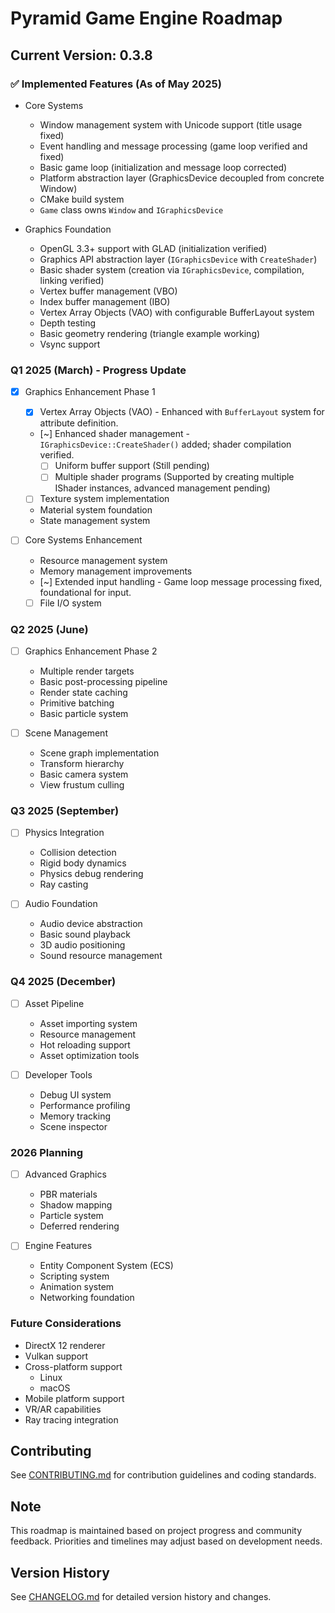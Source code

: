 # Pyramid Game Engine Roadmap

## Current Version: 0.3.8

### ✅ Implemented Features (As of May 2025)

- Core Systems
  - Window management system with Unicode support (title usage fixed)
  - Event handling and message processing (game loop verified and fixed)
  - Basic game loop (initialization and message loop corrected)
  - Platform abstraction layer (GraphicsDevice decoupled from concrete Window)
  - CMake build system
  - `Game` class owns `Window` and `IGraphicsDevice`

- Graphics Foundation
  - OpenGL 3.3+ support with GLAD (initialization verified)
  - Graphics API abstraction layer (`IGraphicsDevice` with `CreateShader`)
  - Basic shader system (creation via `IGraphicsDevice`, compilation, linking verified)
  - Vertex buffer management (VBO)
  - Index buffer management (IBO)
  - Vertex Array Objects (VAO) with configurable BufferLayout system
  - Depth testing
  - Basic geometry rendering (triangle example working)
  - Vsync support

### Q1 2025 (March) - Progress Update

- [X] Graphics Enhancement Phase 1
  - [X] Vertex Array Objects (VAO) - Enhanced with `BufferLayout` system for attribute definition.
  - [~] Enhanced shader management - `IGraphicsDevice::CreateShader()` added; shader compilation verified.
    - [ ] Uniform buffer support (Still pending)
    - [ ] Multiple shader programs (Supported by creating multiple IShader instances, advanced management pending)
  - [ ] Texture system implementation
  - Material system foundation
  - State management system

- [ ] Core Systems Enhancement
  - Resource management system
  - Memory management improvements
  - [~] Extended input handling - Game loop message processing fixed, foundational for input.
  - [ ] File I/O system

### Q2 2025 (June)

- [ ] Graphics Enhancement Phase 2
  - Multiple render targets
  - Basic post-processing pipeline
  - Render state caching
  - Primitive batching
  - Basic particle system

- [ ] Scene Management
  - Scene graph implementation
  - Transform hierarchy
  - Basic camera system
  - View frustum culling

### Q3 2025 (September)

- [ ] Physics Integration
  - Collision detection
  - Rigid body dynamics
  - Physics debug rendering
  - Ray casting

- [ ] Audio Foundation
  - Audio device abstraction
  - Basic sound playback
  - 3D audio positioning
  - Sound resource management

### Q4 2025 (December)

- [ ] Asset Pipeline
  - Asset importing system
  - Resource management
  - Hot reloading support
  - Asset optimization tools

- [ ] Developer Tools
  - Debug UI system
  - Performance profiling
  - Memory tracking
  - Scene inspector

### 2026 Planning

- [ ] Advanced Graphics
  - PBR materials
  - Shadow mapping
  - Particle system
  - Deferred rendering

- [ ] Engine Features
  - Entity Component System (ECS)
  - Scripting system
  - Animation system
  - Networking foundation

### Future Considerations

- DirectX 12 renderer
- Vulkan support
- Cross-platform support
  - Linux
  - macOS
- Mobile platform support
- VR/AR capabilities
- Ray tracing integration

## Contributing

See [CONTRIBUTING.md](CONTRIBUTING.md) for contribution guidelines and coding standards.

## Note

This roadmap is maintained based on project progress and community feedback. Priorities and timelines may adjust based on development needs.

## Version History

See [CHANGELOG.md](CHANGELOG.md) for detailed version history and changes.
